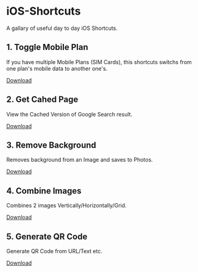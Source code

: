 # iOS-Shortcuts
A gallary of useful day to day iOS Shortcuts. 

## 1. Toggle Mobile Plan
If you have multiple Mobile Plans (SIM Cards), this shortcuts switchs from one plan's mobile data to another one's.

[Download](Toggle%20Mobile%20Plan.shortcut)

## 2. Get Cahed Page
View the Cached Version of Google Search result.

[Download](Get%20Cached%20Paged.shortcut)

## 3. Remove Background
Removes background from an Image and saves to Photos.

[Download](Remove%20background.shortcut)

## 4.  Combine Images
Combines 2 images Vertically/Horizontally/Grid.

[Download](Remove%20background.shortcut)

## 5. Generate QR Code
Generate QR Code from URL/Text etc. 

[Download](Generate%20QR%20Code.shortcut)
